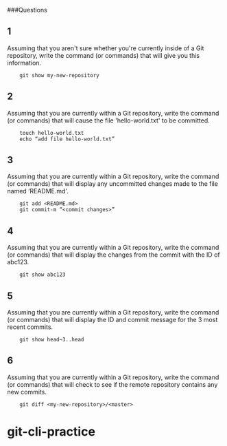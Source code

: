 ###Questions
## 1 
Assuming that you aren't sure whether you're currently inside of a Git repository, write the command (or commands) that will give you this information.
	
		git show my-new-repository

## 2 
Assuming that you are currently within a Git repository, write the command (or commands) that will cause the file 'hello-world.txt' to be committed.
		
        
        touch hello-world.txt
		echo “add file hello-world.txt”

## 3
Assuming that you are currently within a Git repository, write the command (or commands) that will display any uncommitted changes made to the file named ‘README.md'.
		
        git add <README.md>
		git commit-m “<commit changes>”

## 4 
Assuming that you are currently within a Git repository, write the command (or commands) that will display the changes from the commit with the ID of abc123.
		
        git show abc123

## 5
Assuming that you are currently within a Git repository, write the command (or commands) that will display the ID and commit message for the 3 most recent commits.
		
        git show head~3..head


## 6
Assuming that you are currently within a Git repository, write the command (or commands) that will check to see if the remote repository contains any new commits.
    
        git diff <my-new-repository>/<master>

# git-cli-practice
